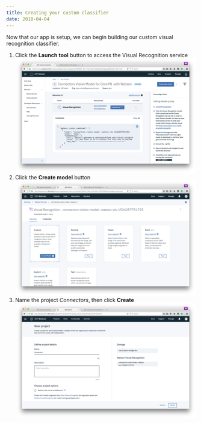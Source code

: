 ```yaml
---
title: Creating your custom classifier
date: 2018-04-04
---
```


Now that our app is setup, we can begin building our custom visual recognition classifier.

1. Click the **Launch tool** button to access the Visual Recognition service
![](assets/console_launch_tool.png)
1. Click the **Create model** button
![](assets/console_create_custom_model.png)
1. Name the project *Connectors*, then click **Create**
![](assets/console_name_model.png)
